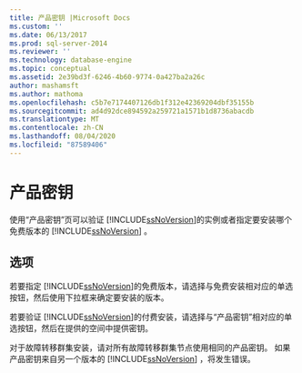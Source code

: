 ```yaml
---
title: 产品密钥 |Microsoft Docs
ms.custom: ''
ms.date: 06/13/2017
ms.prod: sql-server-2014
ms.reviewer: ''
ms.technology: database-engine
ms.topic: conceptual
ms.assetid: 2e39bd3f-6246-4b60-9774-0a427ba2a26c
author: mashamsft
ms.author: mathoma
ms.openlocfilehash: c5b7e7174407126db1f312e42369204dbf35155b
ms.sourcegitcommit: ad4d92dce894592a259721a1571b1d8736abacdb
ms.translationtype: MT
ms.contentlocale: zh-CN
ms.lasthandoff: 08/04/2020
ms.locfileid: "87589406"
---
```

# <a name="product-key"></a>产品密钥
  使用“产品密钥”页可以验证 [!INCLUDE[ssNoVersion](../../includes/ssnoversion-md.md)]的实例或者指定要安装哪个免费版本的 [!INCLUDE[ssNoVersion](../../includes/ssnoversion-md.md)] 。  
  
## <a name="options"></a>选项  
 若要指定 [!INCLUDE[ssNoVersion](../../includes/ssnoversion-md.md)]的免费版本，请选择与免费安装相对应的单选按钮，然后使用下拉框来确定要安装的版本。  
  
 若要验证 [!INCLUDE[ssNoVersion](../../includes/ssnoversion-md.md)]的付费安装，请选择与“产品密钥”相对应的单选按钮，然后在提供的空间中提供密钥。  
  
 对于故障转移群集安装，请对所有故障转移群集节点使用相同的产品密钥。 如果产品密钥来自另一个版本的 [!INCLUDE[ssNoVersion](../../includes/ssnoversion-md.md)] ，将发生错误。  
  
  
